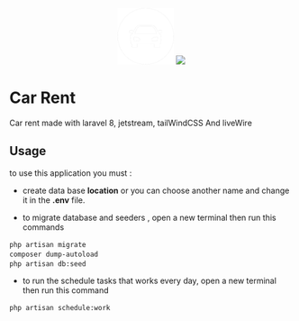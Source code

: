 <p align="center">
<img src="https://github.com/AyatANSSAIEN/Car-Location/blob/master/public/img/logoW.png" width="100">
<img src="https://raw.githubusercontent.com/laravel/art/master/logo-lockup/5%20SVG/2%20CMYK/1%20Full%20Color/laravel-logolockup-cmyk-red.svg" width="400">
</p>


# Car Rent

Car rent made with laravel 8, jetstream, tailWindCSS And liveWire 

## Usage 

to use this application you must :

- create data base **location** or you can choose another name and change it in the **.env** file.

- to migrate database and seeders , open a new terminal then run this commands

```bash
php artisan migrate 
composer dump-autoload 
php artisan db:seed
```
- to run the schedule tasks that works every day, open a new terminal then run this command

```bash
php artisan schedule:work
```

